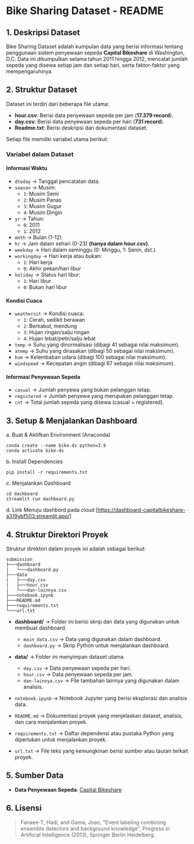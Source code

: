 # Bike Sharing Dataset - README

## 1. Deskripsi Dataset
Bike Sharing Dataset adalah kumpulan data yang berisi informasi tentang penggunaan sistem penyewaan sepeda **Capital Bikeshare** di Washington, D.C. Data ini dikumpulkan selama tahun 2011 hingga 2012, mencatat jumlah sepeda yang disewa setiap jam dan setiap hari, serta faktor-faktor yang mempengaruhinya.

## 2. Struktur Dataset
Dataset ini terdiri dari beberapa file utama:

- **hour.csv**: Berisi data penyewaan sepeda per jam (**17.379 record**).
- **day.csv**: Berisi data penyewaan sepeda per hari (**731 record**).
- **Readme.txt**: Berisi deskripsi dan dokumentasi dataset.

Setiap file memiliki variabel utama berikut:

### **Variabel dalam Dataset**

#### **Informasi Waktu**
- `dteday` → Tanggal pencatatan data.
- `season` → Musim:
  - `1`: Musim Semi
  - `2`: Musim Panas
  - `3`: Musim Gugur
  - `4`: Musim Dingin
- `yr` → Tahun:
  - `0`: 2011
  - `1`: 2012
- `mnth` → Bulan (1-12).
- `hr` → Jam dalam sehari (0-23) **(hanya dalam hour.csv)**.
- `weekday` → Hari dalam seminggu (0: Minggu, 1: Senin, dst.).
- `workingday` → Hari kerja atau bukan:
  - `1`: Hari kerja
  - `0`: Akhir pekan/hari libur
- `holiday` → Status hari libur:
  - `1`: Hari libur
  - `0`: Bukan hari libur

#### **Kondisi Cuaca**
- `weathersit` → Kondisi cuaca:
  - `1`: Cerah, sedikit berawan
  - `2`: Berkabut, mendung
  - `3`: Hujan ringan/salju ringan
  - `4`: Hujan lebat/petir/salju lebat
- `temp` → Suhu yang dinormalisasi (dibagi 41 sebagai nilai maksimum).
- `atemp` → Suhu yang dirasakan (dibagi 50 sebagai nilai maksimum).
- `hum` → Kelembaban udara (dibagi 100 sebagai nilai maksimum).
- `windspeed` → Kecepatan angin (dibagi 67 sebagai nilai maksimum).

#### **Informasi Penyewaan Sepeda**
- `casual` → Jumlah penyewa yang bukan pelanggan tetap.
- `registered` → Jumlah penyewa yang merupakan pelanggan tetap.
- `cnt` → Total jumlah sepeda yang disewa (casual + registered).

## 3. Setup & Menjalankan Dashboard
a. Buat & Aktifkan Environment (Anaconda)
```
conda create --name bike-ds python=3.9
conda activate bike-ds
```
b. Install Dependencies
```
pip install -r requirements.txt
```
c. Menjalankan Dashboard
```
cd dashboard
streamlit run dashboard.py
```
d. Link Menuju dashbord pada cloud
[https://dashboard-capitalbikeshare-a319ybf503.streamlit.app/]

## 4. Struktur Direktori Proyek
Struktur direktori dalam proyek ini adalah sebagai berikut:

```
submission
├───dashboard
|   └───dashboard.py
├───data
|   ├───day.csv
|   ├───hour.csv
|   └───dan-lainnya.csv
├───notebook.ipynb
├───README.md
├───requirements.txt
└───url.txt
```

- **dashboard/** → Folder ini berisi skrip dan data yang digunakan untuk membuat dashboard.
  - `main_data.csv` → Data yang digunakan dalam dashboard.
  - `dashboard.py` → Skrip Python untuk menjalankan dashboard.

- **data/** → Folder ini menyimpan dataset utama.
  - `day.csv` → Data penyewaan sepeda per hari.
  - `hour.csv` → Data penyewaan sepeda per jam.
  - `dan-lainnya.csv` → File tambahan lainnya yang digunakan dalam analisis.

- `notebook.ipynb` → Notebook Jupyter yang berisi eksplorasi dan analisis data.

- `README.md` → Dokumentasi proyek yang menjelaskan dataset, analisis, dan cara menjalankan proyek.

- `requirements.txt` → Daftar dependensi atau pustaka Python yang diperlukan untuk menjalankan proyek.

- `url.txt` → File teks yang kemungkinan berisi sumber atau tautan terkait proyek.

## 5. Sumber Data
- **Data Penyewaan Sepeda**: [Capital Bikeshare](http://capitalbikeshare.com/system-data)

## 6. Lisensi
> Fanaee-T, Hadi, and Gama, Joao, "Event labeling combining ensemble detectors and background knowledge", Progress in Artificial Intelligence (2013), Springer Berlin Heidelberg.

